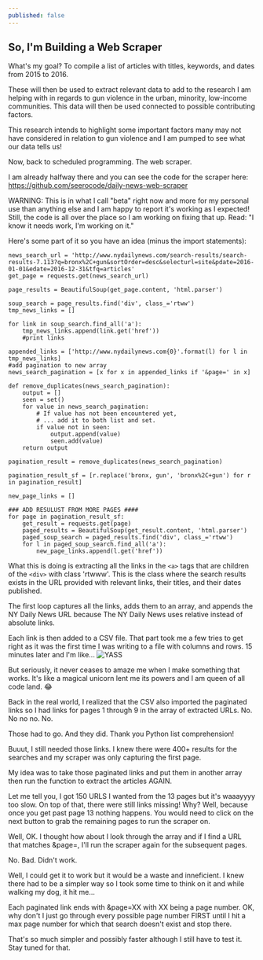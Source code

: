 ```yaml
---
published: false
---
```

## So, I'm Building a Web Scraper

What's my goal? To compile a list of articles with titles, keywords, and dates from 2015 to 2016. 

These will then be used to extract relevant data to add to the research I am helping with in regards to gun violence in the urban, minority, low-income communities. This data will then be used connected to possible contributing factors.

This research intends to highlight some important factors many may not have considered in relation to gun violence and I am pumped to see what our data tells us!

Now, back to scheduled programming. The web scraper.

I am already halfway there and you can see the code for the scraper here: https://github.com/seerocode/daily-news-web-scraper

WARNING: This is in what I call "beta" right now and more for my personal use than anything else and I am happy to report it's working as I expected! Still, the code is all over the place so I am working on fixing that up. Read: "I know it needs work, I'm working on it."

Here's some part of it so you have an idea (minus the import statements):

```
news_search_url = 'http://www.nydailynews.com/search-results/search-results-7.113?q=bronx%2C+gun&sortOrder=desc&selecturl=site&pdate=2016-01-01&edate=2016-12-31&tfq=articles'
get_page = requests.get(news_search_url)

page_results = BeautifulSoup(get_page.content, 'html.parser')

soup_search = page_results.find('div', class_='rtww')
tmp_news_links = []

for link in soup_search.find_all('a'):
	tmp_news_links.append(link.get('href'))
	#print links

appended_links = ['http://www.nydailynews.com{0}'.format(l) for l in tmp_news_links]
#add pagination to new array
news_search_pagination = [x for x in appended_links if '&page=' in x]

def remove_duplicates(news_search_pagination):
    output = []
    seen = set()
    for value in news_search_pagination:
        # If value has not been encountered yet,
        # ... add it to both list and set.
        if value not in seen:
            output.append(value)
            seen.add(value)
    return output

pagination_result = remove_duplicates(news_search_pagination)

pagination_result_sf = [r.replace('bronx, gun', 'bronx%2C+gun') for r in pagination_result]

new_page_links = []

### ADD RESULUST FROM MORE PAGES ####
for page in pagination_result_sf:
	get_result = requests.get(page)
	paged_results = BeautifulSoup(get_result.content, 'html.parser')
	paged_soup_search = paged_results.find('div', class_='rtww')
	for l in paged_soup_search.find_all('a'):
		new_page_links.append(l.get('href'))
```

What this is doing is extracting all the links in the ```<a>``` tags that are children of the ```<div>``` with class 'rtwww'. This is the class where the search results exists in the URL provided with relevant links, their titles, and their dates published. 

The first loop captures all the links, adds them to an array, and appends the NY Daily News URL because The NY Daily News uses relative instead of absolute links.

Each link is then added to a CSV file. That part took me a few tries to get right as it was the first time I was writing to a file with columns and rows. 15 minutes later and I'm like...
![YASS]({{site.baseurl}}/https://media.giphy.com/media/kGZ4jJguXT5C0/giphy.gif)

But seriously, it never ceases to amaze me when I make something that works. It's like a magical unicorn lent me its powers and I am queen of all code land. :joy:

Back in the real world, I realized that the CSV also imported the paginated links so I had links for pages 1 through 9 in the array of extracted URLs. No. No no no. No.

Those had to go. And they did. Thank you Python list comprehension!

Buuut, I still needed those links. I knew there were 400+ results for the searches and my scraper was only capturing the first page.

My idea was to take those paginated links and put them in another array then run the function to extract the articles AGAIN.

Let me tell you, I  got 150 URLS I wanted from the 13 pages but it's waaayyyy too slow. On top of that, there were still links missing! Why? Well, because once you get past page 13 nothing happens. You would need to click on the next button to grab the remaining pages to run the scraper on.

Well, OK. I thought how about I look through the array and if I find a URL that matches &page=, I'll run the scraper again for the subsequent pages.

No. Bad. Didn't work. 

Well, I could get it to work but it would be a waste and inneficient. I knew there had to be a simpler way so I took some time to think on it and while walking my dog, it hit me...

Each paginated link ends with &page=XX with XX being a page number. OK, why don't I just go through every possible page number FIRST until I hit a max page number for which that search doesn't exist and stop there.

That's so much simpler and possibly faster although I still have to test it. Stay tuned for that.